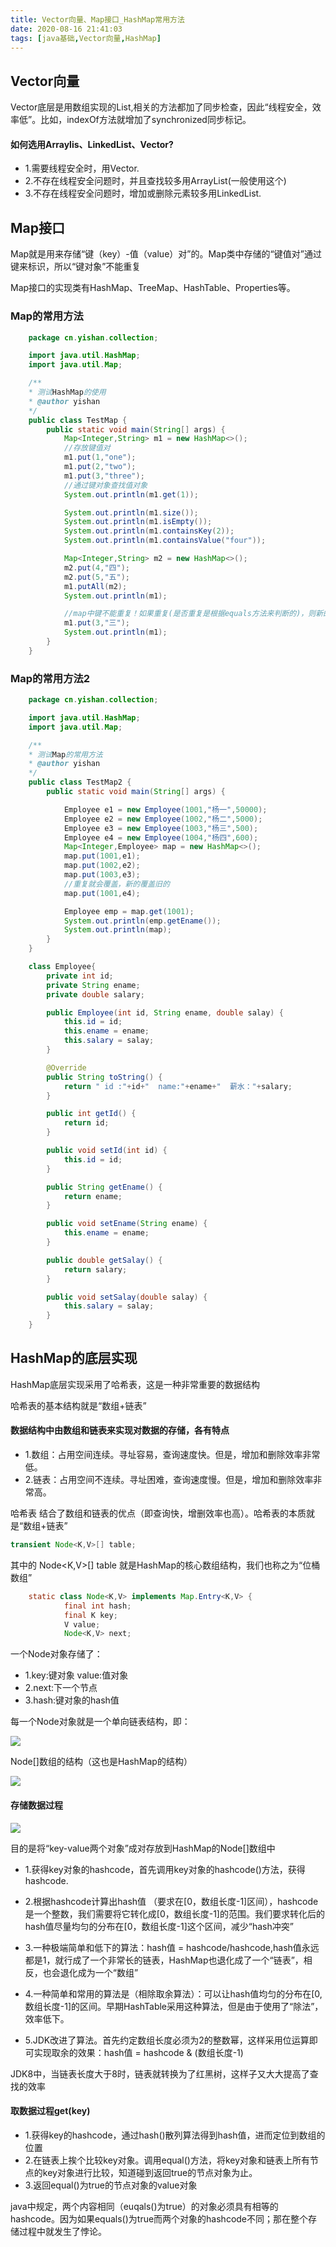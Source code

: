 ```yaml
---
title: Vector向量、Map接口_HashMap常用方法
date: 2020-08-16 21:41:03
tags: [java基础,Vector向量,HashMap]
---
```

## Vector向量

Vector底层是用数组实现的List,相关的方法都加了同步检查，因此“线程安全，效率低”。比如，indexOf方法就增加了synchronized同步标记。
<!--more-->

#### 如何选用Arraylis、LinkedList、Vector?
- 1.需要线程安全时，用Vector.
- 2.不存在线程安全问题时，并且查找较多用ArrayList(一般使用这个)
- 3.不存在线程安全问题时，增加或删除元素较多用LinkedList.

## Map接口

Map就是用来存储“键（key）-值（value）对”的。Map类中存储的“键值对”通过键来标识，所以“键对象”不能重复

Map接口的实现类有HashMap、TreeMap、HashTable、Properties等。

### Map的常用方法

```java
    package cn.yishan.collection;

    import java.util.HashMap;
    import java.util.Map;

    /**
    * 测试HashMap的使用
    * @author yishan
    */
    public class TestMap {
        public static void main(String[] args) {
            Map<Integer,String> m1 = new HashMap<>();
            //存放键值对
            m1.put(1,"one");
            m1.put(2,"two");
            m1.put(3,"three");
            //通过键对象查找值对象
            System.out.println(m1.get(1));

            System.out.println(m1.size());
            System.out.println(m1.isEmpty());
            System.out.println(m1.containsKey(2));
            System.out.println(m1.containsValue("four"));

            Map<Integer,String> m2 = new HashMap<>();
            m2.put(4,"四");
            m2.put(5,"五");
            m1.putAll(m2);
            System.out.println(m1);

            //map中键不能重复！如果重复(是否重复是根据equals方法来判断的)，则新的覆盖旧的！
            m1.put(3,"三");
            System.out.println(m1);
        }
    }
```
### Map的常用方法2

```java
    package cn.yishan.collection;

    import java.util.HashMap;
    import java.util.Map;

    /**
    * 测试Map的常用方法
    * @author yishan
    */
    public class TestMap2 {
        public static void main(String[] args) {

            Employee e1 = new Employee(1001,"杨一",50000);
            Employee e2 = new Employee(1002,"杨二",5000);
            Employee e3 = new Employee(1003,"杨三",500);
            Employee e4 = new Employee(1004,"杨四",600);
            Map<Integer,Employee> map = new HashMap<>();
            map.put(1001,e1);
            map.put(1002,e2);
            map.put(1003,e3);
            //重复就会覆盖，新的覆盖旧的
            map.put(1001,e4);

            Employee emp = map.get(1001);
            System.out.println(emp.getEname());
            System.out.println(map);
        }
    }

    class Employee{
        private int id;
        private String ename;
        private double salary;

        public Employee(int id, String ename, double salay) {
            this.id = id;
            this.ename = ename;
            this.salary = salay;
        }

        @Override
        public String toString() {
            return " id :"+id+"  name:"+ename+"  薪水："+salary;
        }

        public int getId() {
            return id;
        }

        public void setId(int id) {
            this.id = id;
        }

        public String getEname() {
            return ename;
        }

        public void setEname(String ename) {
            this.ename = ename;
        }

        public double getSalay() {
            return salary;
        }

        public void setSalay(double salay) {
            this.salary = salay;
        }
    }
```
## HashMap的底层实现

HashMap底层实现采用了哈希表，这是一种非常重要的数据结构

哈希表的基本结构就是“数组+链表”

#### 数据结构中由数组和链表来实现对数据的存储，各有特点

- 1.数组：占用空间连续。寻址容易，查询速度快。但是，增加和删除效率非常低。
- 2.链表：占用空间不连续。寻址困难，查询速度慢。但是，增加和删除效率非常高。

哈希表  结合了数组和链表的优点（即查询快，增删效率也高）。哈希表的本质就是“数组+链表”

```java
transient Node<K,V>[] table;
```

其中的 Node<K,V>[] table  就是HashMap的核心数组结构，我们也称之为“位桶数组”

```java
    static class Node<K,V> implements Map.Entry<K,V> {
            final int hash;
            final K key;
            V value;
            Node<K,V> next;
```

一个Node对象存储了：
- 1.key:键对象 value:值对象
- 2.next:下一个节点
- 3.hash:键对象的hash值

每一个Node对象就是一个单向链表结构，即：

![](https://s1.ax1x.com/2020/08/16/dV5mPf.png)

Node[]数组的结构（这也是HashMap的结构）

![](https://s1.ax1x.com/2020/08/16/dV5wM4.png)

#### 存储数据过程

![](https://s1.ax1x.com/2020/08/16/dVIakt.png)

目的是将“key-value两个对象”成对存放到HashMap的Node[]数组中
- 1.获得key对象的hashcode，首先调用key对象的hashcode()方法，获得hashcode.
- 2.根据hashcode计算出hash值 （要求在[0，数组长度-1]区间），hashcode是一个整数，我们需要将它转化成[0，数组长度-1]的范围。我们要求转化后的hash值尽量均匀的分布在[0，数组长度-1]这个区间，减少“hash冲突”
- 3.一种极端简单和低下的算法：hash值 = hashcode/hashcode,hash值永远都是1，就行成了一个非常长的链表，HashMap也退化成了一个“链表”，相反，也会退化成为一个“数组” 
- 4.一种简单和常用的算法是（相除取余算法）：可以让hash值均匀的分布在[0,数组长度-1]的区间。早期HashTable采用这种算法，但是由于使用了“除法”，效率低下。

- 5.JDK改进了算法。首先约定数组长度必须为2的整数幂，这样采用位运算即可实现取余的效果：hash值 = hashcode & (数组长度-1)

JDK8中，当链表长度大于8时，链表就转换为了红黑树，这样子又大大提高了查找的效率

#### 取数据过程get(key)

- 1.获得key的hashcode，通过hash()散列算法得到hash值，进而定位到数组的位置
- 2.在链表上挨个比较key对象。调用equal()方法，将key对象和链表上所有节点的key对象进行比较，知道碰到返回true的节点对象为止。
- 3.返回equal()为true的节点对象的value对象

java中规定，两个内容相同（euqals()为true）的对象必须具有相等的hashcode。因为如果equals()为true而两个对象的hashcode不同；那在整个存储过程中就发生了悖论。